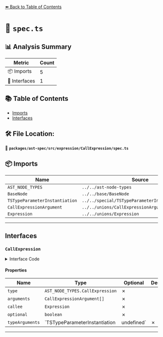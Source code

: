 [⬅️ Back to Table of Contents](../../../../../index.md)

# 📄 `spec.ts`

## 📊 Analysis Summary

| Metric | Count |
|--------|-------|
| 📦 Imports | 5 |
| 📐 Interfaces | 1 |

## 📚 Table of Contents

- [Imports](#imports)
- [Interfaces](#interfaces)

## 🛠️ File Location:
📂 **`packages/ast-spec/src/expression/CallExpression/spec.ts`**

## 📦 Imports

| Name | Source |
|------|--------|
| `AST_NODE_TYPES` | `../../ast-node-types` |
| `BaseNode` | `../../base/BaseNode` |
| `TSTypeParameterInstantiation` | `../../special/TSTypeParameterInstantiation/spec` |
| `CallExpressionArgument` | `../../unions/CallExpressionArgument` |
| `Expression` | `../../unions/Expression` |


---

## Interfaces

### `CallExpression`

<details><summary>Interface Code</summary>

```ts
export interface CallExpression extends BaseNode {
  type: AST_NODE_TYPES.CallExpression;
  arguments: CallExpressionArgument[];
  callee: Expression;
  optional: boolean;
  typeArguments: TSTypeParameterInstantiation | undefined;
}
```
</details>

#### Properties

| Name | Type | Optional | Description |
|------|------|----------|-------------|
| `type` | `AST_NODE_TYPES.CallExpression` | ✗ |  |
| `arguments` | `CallExpressionArgument[]` | ✗ |  |
| `callee` | `Expression` | ✗ |  |
| `optional` | `boolean` | ✗ |  |
| `typeArguments` | `TSTypeParameterInstantiation | undefined` | ✗ |  |


---
